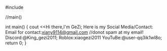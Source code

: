 #include <profile>

//main()

int main()
{
cout <<Hi there,I'm GeZi;
Here is my Social Media/Contact:
Email for contact:xiany9114@gmail.com //donot spam at my email!
Discord:@King_gezi2011;
Roblox:xiaogezi2011
YouTuBe:@user-qq3ik1wl8o;
return 0;
}
